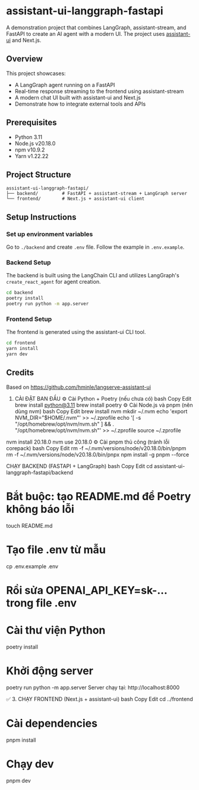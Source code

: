 # assistant-ui-langgraph-fastapi


A demonstration project that combines LangGraph, assistant-stream, and FastAPI to create an AI agent with a modern UI. The project uses [assistant-ui](https://www.assistant-ui.com/) and Next.js.

## Overview

This project showcases:

- A LangGraph agent running on a FastAPI
- Real-time response streaming to the frontend using assistant-stream
- A modern chat UI built with assistant-ui and Next.js
- Demonstrate how to integrate external tools and APIs

## Prerequisites

- Python 3.11
- Node.js v20.18.0
- npm v10.9.2
- Yarn v1.22.22

## Project Structure

```
assistant-ui-langgraph-fastapi/
├── backend/         # FastAPI + assistant-stream + LangGraph server
└── frontend/        # Next.js + assistant-ui client
```

## Setup Instructions

### Set up environment variables

Go to `./backend` and create `.env` file. Follow the example in `.env.example`.

### Backend Setup

The backend is built using the LangChain CLI and utilizes LangGraph's `create_react_agent` for agent creation.

```bash
cd backend
poetry install
poetry run python -m app.server
```

### Frontend Setup

The frontend is generated using the assistant-ui CLI tool.

```bash
cd frontend
yarn install
yarn dev
```

## Credits

Based on https://github.com/hminle/langserve-assistant-ui








 1. CÀI ĐẶT BAN ĐẦU
⚙️ Cài Python + Poetry (nếu chưa có)
bash
Copy
Edit
brew install python@3.11
brew install poetry
⚙️ Cài Node.js và pnpm (nên dùng nvm)
bash
Copy
Edit
brew install nvm
mkdir ~/.nvm
echo 'export NVM_DIR="$HOME/.nvm"' >> ~/.zprofile
echo '[ -s "/opt/homebrew/opt/nvm/nvm.sh" ] && \. "/opt/homebrew/opt/nvm/nvm.sh"' >> ~/.zprofile
source ~/.zprofile

nvm install 20.18.0
nvm use 20.18.0
⚙️ Cài pnpm thủ công (tránh lỗi corepack)
bash
Copy
Edit
rm -f ~/.nvm/versions/node/v20.18.0/bin/pnpm
rm -f ~/.nvm/versions/node/v20.18.0/bin/pnpx
npm install -g pnpm --force




CHẠY BACKEND (FASTAPI + LangGraph)
bash
Copy
Edit
cd assistant-ui-langgraph-fastapi/backend

# Bắt buộc: tạo README.md để Poetry không báo lỗi
touch README.md

# Tạo file .env từ mẫu
cp .env.example .env
# Rồi sửa OPENAI_API_KEY=sk-... trong file .env

# Cài thư viện Python
poetry install

# Khởi động server
poetry run python -m app.server
Server chạy tại: http://localhost:8000

✅ 3. CHẠY FRONTEND (Next.js + assistant-ui)
bash
Copy
Edit
cd ../frontend

# Cài dependencies
pnpm install

# Chạy dev
pnpm dev